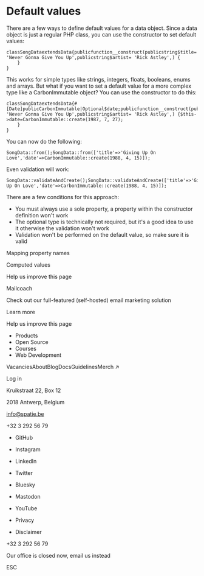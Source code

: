 # Default values

There are a few ways to define default values for a data object. Since a data object is just a regular PHP class, you can use the constructor to set default values:

```
classSongDataextendsData{publicfunction__construct(publicstring$title= 'Never Gonna Give You Up',publicstring$artist= 'Rick Astley',) {
    }
}
```

This works for simple types like strings, integers, floats, booleans, enums and arrays. But what if you want to set a default value for a more complex type like a CarbonImmutable object? You can use the constructor to do this:

```
classSongDataextendsData{#[Date]publicCarbonImmutable|Optional$date;publicfunction__construct(publicstring$title= 'Never Gonna Give You Up',publicstring$artist= 'Rick Astley',) {$this->date=CarbonImmutable::create(1987, 7, 27);
    }
}
```

You can now do the following:

```
SongData::from();SongData::from(['title'=>'Giving Up On Love','date'=>CarbonImmutable::create(1988, 4, 15)]);
```

Even validation will work:

```
SongData::validateAndCreate();SongData::validateAndCreate(['title'=>'Giving Up On Love','date'=>CarbonImmutable::create(1988, 4, 15)]);
```

There are a few conditions for this approach:

- You must always use a sole property, a property within the constructor definition won't work
- The optional type is technically not required, but it's a good idea to use it otherwise the validation won't work
- Validation won't be performed on the default value, so make sure it is valid

Mapping property names

Computed values

Help us improve this page

Mailcoach

Check out our full-featured (self-hosted) email marketing solution

Learn more

Help us improve this page

- Products
- Open Source
- Courses
- Web Development

VacanciesAboutBlogDocsGuidelinesMerch ↗

Log in

Kruikstraat 22, Box 12

2018 Antwerp, Belgium

info@spatie.be

+32 3 292 56 79

- GitHub
- Instagram
- LinkedIn
- Twitter
- Bluesky
- Mastodon
- YouTube

- Privacy
- Disclaimer

+32 3 292 56 79

Our office is closed now, email us instead

ESC